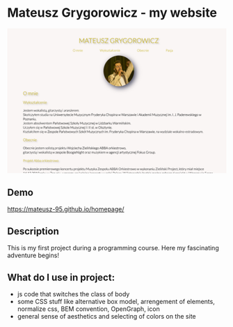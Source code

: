 # Mateusz Grygorowicz - my website
![homepage screen](https://raw.githubusercontent.com/Mateusz-95/homepage/main/images/homepage%20screen.png)

## Demo 

https://mateusz-95.github.io/homepage/

## Description 

This is my first project during a programming course. Here my fascinating adventure begins! 

## What do I use in project:
- js code that switches the class of body
- some CSS stuff like alternative box model, arrengement of elements, normalize css, BEM convention, OpenGraph, icon
- general sense of aesthetics and selecting of colors on the site


